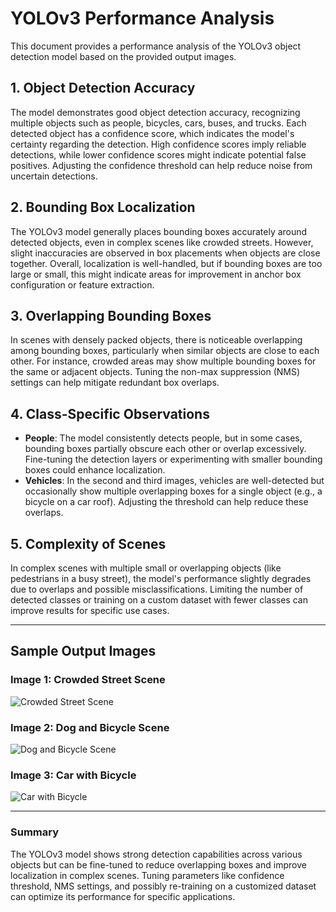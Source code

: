 
# YOLOv3 Performance Analysis

This document provides a performance analysis of the YOLOv3 object detection model based on the provided output images.

## 1. Object Detection Accuracy
The model demonstrates good object detection accuracy, recognizing multiple objects such as people, bicycles, cars, buses, and trucks. Each detected object has a confidence score, which indicates the model's certainty regarding the detection. High confidence scores imply reliable detections, while lower confidence scores might indicate potential false positives. Adjusting the confidence threshold can help reduce noise from uncertain detections.

## 2. Bounding Box Localization
The YOLOv3 model generally places bounding boxes accurately around detected objects, even in complex scenes like crowded streets. However, slight inaccuracies are observed in box placements when objects are close together. Overall, localization is well-handled, but if bounding boxes are too large or small, this might indicate areas for improvement in anchor box configuration or feature extraction.

## 3. Overlapping Bounding Boxes
In scenes with densely packed objects, there is noticeable overlapping among bounding boxes, particularly when similar objects are close to each other. For instance, crowded areas may show multiple bounding boxes for the same or adjacent objects. Tuning the non-max suppression (NMS) settings can help mitigate redundant box overlaps.

## 4. Class-Specific Observations
- **People**: The model consistently detects people, but in some cases, bounding boxes partially obscure each other or overlap excessively. Fine-tuning the detection layers or experimenting with smaller bounding boxes could enhance localization.
- **Vehicles**: In the second and third images, vehicles are well-detected but occasionally show multiple overlapping boxes for a single object (e.g., a bicycle on a car roof). Adjusting the threshold can help reduce these overlaps.

## 5. Complexity of Scenes
In complex scenes with multiple small or overlapping objects (like pedestrians in a busy street), the model's performance slightly degrades due to overlaps and possible misclassifications. Limiting the number of detected classes or training on a custom dataset with fewer classes can improve results for specific use cases.

---

## Sample Output Images

### Image 1: Crowded Street Scene
![Crowded Street Scene](image1.png)

### Image 2: Dog and Bicycle Scene
![Dog and Bicycle Scene](image2.png)

### Image 3: Car with Bicycle
![Car with Bicycle](image3.png)

---

### Summary
The YOLOv3 model shows strong detection capabilities across various objects but can be fine-tuned to reduce overlapping boxes and improve localization in complex scenes. Tuning parameters like confidence threshold, NMS settings, and possibly re-training on a customized dataset can optimize its performance for specific applications.
